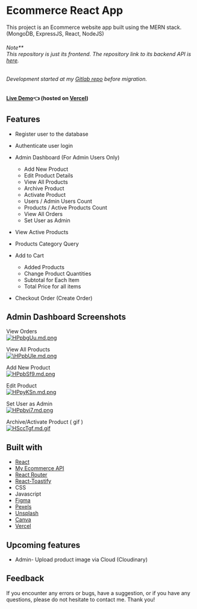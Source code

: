 # Ecommerce React App

This project is an Ecommerce website app built using the MERN stack. (MongoDB, ExpressJS, React, NodeJS)
###### Note** <br/> This repository is just its frontend. The repository link to its backend API is [here](https://github.com/GITvoren/new-ecommerce-api).
###### Development started at my [Gitlab repo](https://gitlab.com/b247-tejuco/s59-s64/ecommerce_react) before migration.
#### [Live Demo](https://detour-ecommerce.vercel.app/):point_left: (hosted on [Vercel](https://vercel.com/))

## Features
- Register user to the database
- Authenticate user login

- Admin Dashboard (For Admin Users Only)
  - Add New Product
  - Edit Product Details
  - View All Products
  - Archive Product
  - Activate Product
  - Users / Admin Users Count
  - Products / Active Products Count
  - View All Orders
  - Set User as Admin
  
- View Active Products
- Products Category Query
- Add to Cart
  - Added Products
  - Change Product Quantities
  - Subtotal for Each Item
  - Total Price for all items
- Checkout Order (Create Order)


## Admin Dashboard Screenshots

View Orders <br/> [![HPpbgUu.md.png](https://iili.io/HPpbgUu.png)](https://freeimage.host/i/vieworders.HPpbgUu)

View All Products <br/> [![\HPpbUle.md.png](https://iili.io/HPpbUle.png)](https://freeimage.host/i/viewproducts.HPpbUle)

Add New Product <br/> [![HPpbSf9.md.png](https://iili.io/HPpbSf9.png)](https://freeimage.host/i/addproduct.HPpbSf9)

Edit Product <br/> [![HPpyKSn.md.png](https://iili.io/HPpyKSn.png)](https://freeimage.host/i/edit.HPpyKSn)

Set User as Admin <br/> [![HPpbvi7.md.png](https://iili.io/HPpbvi7.png)](https://freeimage.host/i/setadmin.HPpbvi7)

Archive/Activate Product ( gif ) <br/> [![HSccTgf.md.gif](https://iili.io/HSccTgf.md.gif)](https://freeimage.host/i/HSccTgf)



## Built with


- [React](https://reactjs.org/)
- [My Ecommerce API](https://github.com/GITvoren/ecommerce-api)
- [React Router](https://reactrouter.com/)
- [React-Toastify](https://www.npmjs.com/package/react-toastify)
- CSS
- Javascript
- [Figma](https://figma.com/)
- [Pexels](https://www.pexels.com/)
- [Unsplash](https://unsplash.com/)
- [Canva](https://www.canva.com/en_ph/)
- [Vercel](https://vercel.com/)


## Upcoming features
- Admin- Upload product image via Cloud (Cloudinary)

## Feedback
If you encounter any errors or bugs, have a suggestion, or if you have any questions, please do not hesitate to contact me. Thank you!

